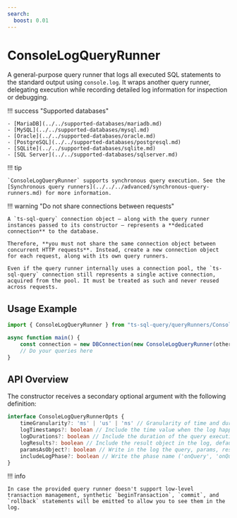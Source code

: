 ```yaml
---
search:
  boost: 0.01
---
```

# ConsoleLogQueryRunner

A general-purpose query runner that logs all executed SQL statements to the standard output using `console.log`. It wraps another query runner, delegating execution while recording detailed log information for inspection or debugging.

!!! success "Supported databases"

    - [MariaDB](../../supported-databases/mariadb.md)
    - [MySQL](../../supported-databases/mysql.md)
    - [Oracle](../../supported-databases/oracle.md)
    - [PostgreSQL](../../supported-databases/postgresql.md)
    - [SQLite](../../supported-databases/sqlite.md)
    - [SQL Server](../../supported-databases/sqlserver.md)

!!! tip

    `ConsoleLogQueryRunner` supports synchronous query execution. See the [Synchronous query runners](../../../advanced/synchronous-query-runners.md) for more information.

!!! warning "Do not share connections between requests"

    A `ts-sql-query` connection object — along with the query runner instances passed to its constructor — represents a **dedicated connection** to the database.

    Therefore, **you must not share the same connection object between concurrent HTTP requests**. Instead, create a new connection object for each request, along with its own query runners.

    Even if the query runner internally uses a connection pool, the `ts-sql-query` connection still represents a single active connection, acquired from the pool. It must be treated as such and never reused across requests.

## Usage Example

```ts
import { ConsoleLogQueryRunner } from "ts-sql-query/queryRunners/ConsoleLogQueryRunner";

async function main() {
    const connection = new DBConnection(new ConsoleLogQueryRunner(otherQueryRunner));
    // Do your queries here
}
```

## API Overview

The constructor receives a secondary optional argument with the following definition: 

```ts
interface ConsoleLogQueryRunnerOpts {
    timeGranularity?: 'ms' | 'us' | 'ns' // Granularity of time and duration logged, default 'ms'
    logTimestamps?: boolean // Include the time value when the log happened in nanoseconds since an arbitrary starting point, default false
    logDurations?: boolean // Include the duration of the query execution, default false
    logResults?: boolean // Include the result object in the log, default false
    paramsAsObject?: boolean // Write in the log the query, params, result and error wrapped in an object, default false
    includeLogPhase?: boolean // Write the phase name ('onQuery', 'onQueryResult', 'onQueryError') in the log, default false
}
```

!!! info

    In case the provided query runner doesn't support low-level transaction management, synthetic `beginTransaction`, `commit`, and `rollback` statements will be emitted to allow you to see them in the log.
